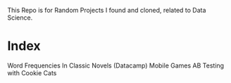 This Repo is for Random Projects I found and cloned, related to Data Science. 

Index 
====
Word Frequencies In Classic Novels (Datacamp) 
Mobile Games AB Testing with Cookie Cats
